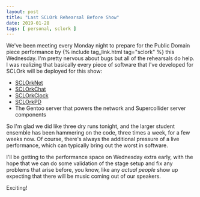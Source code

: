 ```yaml
---
layout: post
title: "Last SCLOrk Rehearsal Before Show"
date: 2019-01-28
tags: [ personal, sclork ]
---
```


We've been meeting every Monday night to prepare for the Public Domain piece
performance by {% include tag_link.html tag="sclork" %} this Wednesday. I'm
pretty nervous about bugs but all of the rehearsals do help. I was realizing
that basically every piece of software that I've developed for SCLOrk will be
deployed for this show:

  * [SCLOrkNet](https://github.com/lnihlen/SCLOrkNet)
  * [SCLOrkChat](https://github.com/lnihlen/SCLOrkChat)
  * [SCLOrkClock](https://github.com/lnihlen/SCLOrkClock)
  * [SCLOrkPD](https://github.com/lnihlen/SCLOrkPD)
  * The Gentoo server that powers the network and Supercollider server components

So I'm glad we did like three dry runs tonight, and the larger student ensemble
has been hammering on the code, three times a week, for a few weeks now. Of
course, there's always the additional pressure of a live performance, which can
typically bring out the worst in software.

I'll be getting to the performance space on Wednesday extra early, with the hope
that we can do some validation of the stage setup and fix any problems that
arise before, you know, like any *actual people* show up expecting that there
will be music coming out of our speakers.

Exciting!


